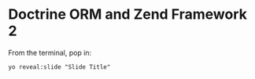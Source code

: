 
# Doctrine ORM and Zend Framework 2

From the terminal, pop in:

  ```yo reveal:slide "Slide Title"```
